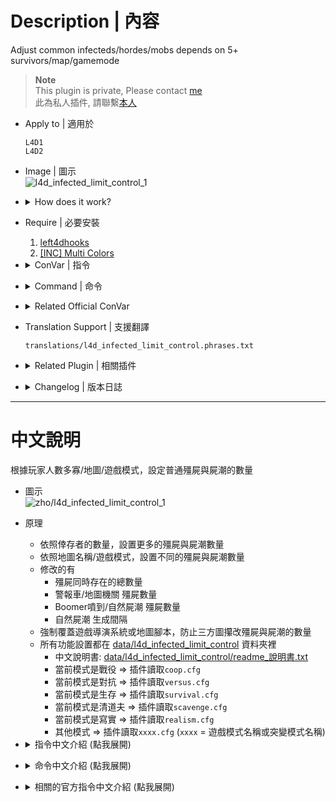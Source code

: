 # Description | 內容
Adjust common infecteds/hordes/mobs depends on 5+ survivors/map/gamemode

> __Note__ <br/>
This plugin is private, Please contact [me](/#私人插件列表-private-plugins-list)<br/>
此為私人插件, 請聯繫[本人](/#私人插件列表-private-plugins-list)

* Apply to | 適用於
	```
	L4D1
	L4D2
	```

* Image | 圖示
	<br/>![l4d_infected_limit_control_1](image/l4d_infected_limit_control_1.jpg)

* <details><summary>How does it work?</summary>

	* Set the following depends on the numbers of survivors/map/gamemode
		* Common infected limit
		* Amount of zombies to spawn in Map Event horde/Alarm horde/Director Panic Event
		* Amount of zombies to spawn in natural hordes/z_spawn mob/boomer hordes/bile bomb
		* Time in seconds between natural horde spawns
	* Override limit in director vscript, prevent custom map from changing common infected limit
	* All settings are in [data/l4d_infected_limit_control](data/l4d_infected_limit_control) folder
		* Please Read: [data/l4d_infected_limit_control/readme_說明書.txt](data/l4d_infected_limit_control/readme_說明書.txt)
		* Run coop mode => plugin reads ```coop.cfg```
		* Run versus mode => plugin reads```versus.cfg```
		* Run survival mode => plugin reads```survival .cfg```
		* Run scavenge mode => plugin reads```scavenge.cfg```
		* Run realism mode => plugin reads```realism.cfg```
		* Run mutation gamemode => plugin reads```xxxx.cfg``` (```xxxx``` = mutation name)
</details>

* Require | 必要安裝
	1. [left4dhooks](https://forums.alliedmods.net/showthread.php?t=321696)
	2. [[INC] Multi Colors](https://github.com/fbef0102/L4D1_2-Plugins/releases/tag/Multi-Colors)

* <details><summary>ConVar | 指令</summary>

	* cfg/sourcemod/l4d_infected_limit_control.cfg
		```php
		// 0=Plugin off, 1=Plugin on. (type !zminfo to see zombie count information)
		l4d_infected_limit_control_enable "1"

		// 1=Enable notify, 0=Disable notify
		l4d_infected_limit_control_hint "1"

		// How to calculate numbers of survivors, 0=Alive, 1=Dead+Alive
		l4d_infected_limit_control_calculate_sur "1"

		// Which xxxx.cfg file should this plugin read for settings in data/l4d_infected_limit_control folder (Ex: "custom_no_zombie" = reads custom_no_zombie.cfg)
		// Empty=By default, reads xxxx.cfg (xxxx = gamemode or mutation name).
		l4d_infected_limit_control_read_data ""
		```
</details>

* <details><summary>Command | 命令</summary>

	* **Check Zombie count information**
		```php
		sm_zminfo
		```
</details>

* <details><summary>Related Official ConVar</summary>

	* This plugin already modified the following cvars, you don't need to change.

	| ConVar/Command  					| Parameters or default value 	| Effect|
	| -------------|:-----------------:|:-------------:|
	| z_common_limit 					| 30   | How many common infecteds we can have at once.
	| z_mega_mob_size          			| 50   | Amount of zombies to spawn in Map Event horde & Alarm horde & Director Panic Event 
	| z_mob_spawn_min_size          	| 10   | Minimum amount of zombies to spawn in natural hordes & z_spawn mob & boomer hordes & bile bomb
	| z_mob_spawn_max_size          	| 30   | Maximum amount of zombies to spawn in natural hordes & z_spawn mob & boomer hordes & bile bomb
	| z_mob_spawn_min_interval_easy     | 120  | Minimum time in seconds between natural horde spawns on easy difficulty
	| z_mob_spawn_min_interval_normal   | 90   | Minimum time in seconds between natural horde spawns on normal difficulty
	| z_mob_spawn_min_interval_hard     | 90   | Minimum time in seconds between natural horde spawns on hard difficulty
	| z_mob_spawn_min_interval_expert   | 90   | Minimum time in seconds between natural horde spawns on impossible difficulty
	| z_mob_spawn_max_interval_easy     | 240  | Maximum time in seconds between natural horde spawns on easy difficulty
	| z_mob_spawn_max_interval_normal   | 180  | Maximum time in seconds between natural horde spawns on normal difficulty
	| z_mob_spawn_max_interval_hard     | 180  | Maximum time in seconds between natural horde spawns on hard difficulty
	| z_mob_spawn_max_interval_expert   | 180  | Maximum time in seconds between natural horde spawns on impossible difficulty
</details>

* Translation Support | 支援翻譯
	```
	translations/l4d_infected_limit_control.phrases.txt
	```

* <details><summary>Related Plugin | 相關插件</summary>

	1. [MultiSlots](https://github.com/fbef0102/L4D1_2-Plugins/tree/master/l4dmultislots): Allows additional survivor players in server when 5+ player joins the server
		* 創造5位以上倖存者遊玩伺服器
	2. [l4dinfectedbots](https://github.com/fbef0102/L4D1_2-Plugins/tree/master/l4dmultislots): Spawns multi infected bots in any mode + allows playable special infected in coop/survival + unlock infected slots (10 VS 10 available)
		* 多特感生成插件，倖存者人數越多，生成的特感越多，且不受遊戲特感數量限制 + 解除特感隊伍的人數限制 (可達成對抗 10 VS 10 玩法)
	3. [Common Limiter](https://forums.alliedmods.net/showthread.php?t=338337): Limit number of common infected to the z_common_limit cvar value
		* 地圖上的殭屍數量不會超過指令設定的數值 (以防止地圖腳本狂刷殭屍數量)
</details>

* <details><summary>Changelog | 版本日誌</summary>

	* v1.6 (2025-1-30)
		* Update data file
		* Control natural horde spawn interval

	* v1.5 (2024-10-12)
		* Dynamic adjust depends on map
		* Update Data file
		* Rename plugin name: l4d2_auto_add_zombie -> l4d_infected_limit_control

	* v1.4 (2024-8-23)
		* Update cvars
		* Add Data file

	* v1.3 (2024-7-11)
		* Add dynamic adjust after final rescue starts
		* Update Cvars

	* v1.2 (2023-12-18)
		* Override Director Scripts

	* v1.1 (2023-12-7)
		* When final rescue starts, disable Dynamic Adjust and restore all official cvars to default value.
		* Prevent too many common infected and horde keep coming, cause final stage stuck

	* v1.0 (2023-11-29)
		* Initial Release
</details>

- - - -
# 中文說明
根據玩家人數多寡/地圖/遊戲模式，設定普通殭屍與屍潮的數量

* 圖示
	<br/>![zho/l4d_infected_limit_control_1](image/zho/l4d_infected_limit_control_1.jpg)

* 原理
	* 依照倖存者的數量，設置更多的殭屍與屍潮數量
	* 依照地圖名稱/遊戲模式，設置不同的殭屍與屍潮數量
	* 修改的有
		* 殭屍同時存在的總數量
		* 警報車/地圖機關 殭屍數量
		* Boomer噴到/自然屍潮 殭屍數量
		* 自然屍潮 生成間隔
	* 強制覆蓋遊戲導演系統或地圖腳本，防止三方圖攥改殭屍與屍潮的數量
	* 所有功能設置都在 [data/l4d_infected_limit_control](data/l4d_infected_limit_control) 資料夾裡
		* 中文說明書: [data/l4d_infected_limit_control/readme_說明書.txt](data/l4d_infected_limit_control/readme_說明書.txt)
		* 當前模式是戰役 => 插件讀取```coop.cfg```
		* 當前模式是對抗 => 插件讀取```versus.cfg```
		* 當前模式是生存 => 插件讀取```survival.cfg```
		* 當前模式是清道夫 => 插件讀取```scavenge.cfg```
		* 當前模式是寫實 => 插件讀取```realism.cfg```
		* 其他模式 => 插件讀取```xxxx.cfg``` (```xxxx``` = 遊戲模式名稱或突變模式名稱)

* <details><summary>指令中文介紹 (點我展開)</summary>

	* cfg/sourcemod/l4d_infected_limit_control.cfg
		```php
		// 0=關閉插件, 1=啟動插件 (輸入 !zminfo 隨時查看當下的殭屍數量狀態)
		l4d_infected_limit_control_enable "1"

		// 1=啟用提示, 0=關閉提示
		l4d_infected_limit_control_hint "1"

		// 如何計算倖存者數量, 0=只計算活著, 1=死亡+活著
		l4d_infected_limit_control_calculate_sur "1"

		// 自訂此插件位於data/l4d_infected_limit_control資料夾想要讀取的文件名稱 (譬如: "custom_no_zombie"，此插件讀取 custom_no_zombie.cfg)
		// 留白=插件預設讀取xxxx.cfg (xxxx = 遊戲模式名稱或突變模式名稱).
		l4d_infected_limit_control_read_data ""
		```
</details>

* <details><summary>命令中文介紹 (點我展開)</summary>

	* **查看目前的殭屍數量狀態**
		```php
		sm_zminfo
		```
</details>

* <details><summary>相關的官方指令中文介紹 (點我展開)</summary>

	* 這個插件已經修改以下指令, 你無須更動

	| 指令  				| 預設值 	| 效果 |
	| -------------|:-----------------:|:-------------:|
	| z_common_limit 					| 30   | 地圖上殭屍同時存在的總數量
	| z_mega_mob_size          			| 50   | 警報車/地圖機關/導演屍潮 生成的殭屍數量.
	| z_mob_spawn_min_size          	| 10   | Boomer噴到/自然屍潮/膽汁瓶/z_spawn mob 最少生成的殭屍數量
	| z_mob_spawn_max_size          	| 30   | Boomer噴到/自然屍潮/膽汁瓶/z_spawn mob 最多生成的殭屍數量
	| z_mob_spawn_min_interval_easy     | 120  | 簡單難度: 自然屍潮生成最短間隔 (秒)
	| z_mob_spawn_min_interval_normal   | 90   | 一般難度: 自然屍潮生成最短間隔 (秒)
	| z_mob_spawn_min_interval_hard     | 90   | 進階難度: 自然屍潮生成最短間隔 (秒)
	| z_mob_spawn_min_interval_expert   | 90   | 專家難度: 自然屍潮生成最短間隔 (秒)
	| z_mob_spawn_max_interval_easy     | 240  | 簡單難度: 自然屍潮生成最長間隔 (秒)
	| z_mob_spawn_max_interval_normal   | 180  | 一般難度: 自然屍潮生成最長間隔 (秒)
	| z_mob_spawn_max_interval_hard     | 180  | 進階難度: 自然屍潮生成最長間隔 (秒)
	| z_mob_spawn_max_interval_expert   | 180  | 專家難度: 自然屍潮生成最長間隔 (秒)
</details>
